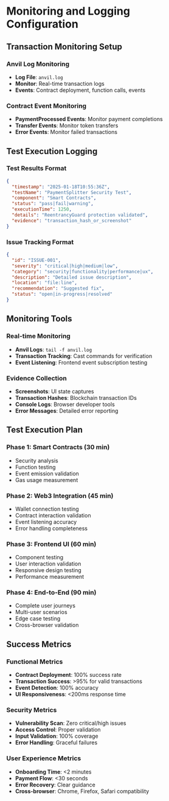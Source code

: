 # Monitoring and Logging Configuration

## Transaction Monitoring Setup

### Anvil Log Monitoring
- **Log File**: `anvil.log`
- **Monitor**: Real-time transaction logs
- **Events**: Contract deployment, function calls, events

### Contract Event Monitoring
- **PaymentProcessed Events**: Monitor payment completions
- **Transfer Events**: Monitor token transfers
- **Error Events**: Monitor failed transactions

## Test Execution Logging

### Test Results Format
```json
{
  "timestamp": "2025-01-18T10:55:36Z",
  "testName": "PaymentSplitter Security Test",
  "component": "Smart Contracts",
  "status": "pass|fail|warning",
  "executionTime": 1250,
  "details": "ReentrancyGuard protection validated",
  "evidence": "transaction_hash_or_screenshot"
}
```

### Issue Tracking Format
```json
{
  "id": "ISSUE-001",
  "severity": "critical|high|medium|low",
  "category": "security|functionality|performance|ux",
  "description": "Detailed issue description",
  "location": "file:line",
  "recommendation": "Suggested fix",
  "status": "open|in-progress|resolved"
}
```

## Monitoring Tools

### Real-time Monitoring
- **Anvil Logs**: `tail -f anvil.log`
- **Transaction Tracking**: Cast commands for verification
- **Event Listening**: Frontend event subscription testing

### Evidence Collection
- **Screenshots**: UI state captures
- **Transaction Hashes**: Blockchain transaction IDs
- **Console Logs**: Browser developer tools
- **Error Messages**: Detailed error reporting

## Test Execution Plan

### Phase 1: Smart Contracts (30 min)
- Security analysis
- Function testing
- Event emission validation
- Gas usage measurement

### Phase 2: Web3 Integration (45 min)
- Wallet connection testing
- Contract interaction validation
- Event listening accuracy
- Error handling completeness

### Phase 3: Frontend UI (60 min)
- Component testing
- User interaction validation
- Responsive design testing
- Performance measurement

### Phase 4: End-to-End (90 min)
- Complete user journeys
- Multi-user scenarios
- Edge case testing
- Cross-browser validation

## Success Metrics

### Functional Metrics
- **Contract Deployment**: 100% success rate
- **Transaction Success**: >95% for valid transactions
- **Event Detection**: 100% accuracy
- **UI Responsiveness**: <200ms response time

### Security Metrics
- **Vulnerability Scan**: Zero critical/high issues
- **Access Control**: Proper validation
- **Input Validation**: 100% coverage
- **Error Handling**: Graceful failures

### User Experience Metrics
- **Onboarding Time**: <2 minutes
- **Payment Flow**: <30 seconds
- **Error Recovery**: Clear guidance
- **Cross-browser**: Chrome, Firefox, Safari compatibility
